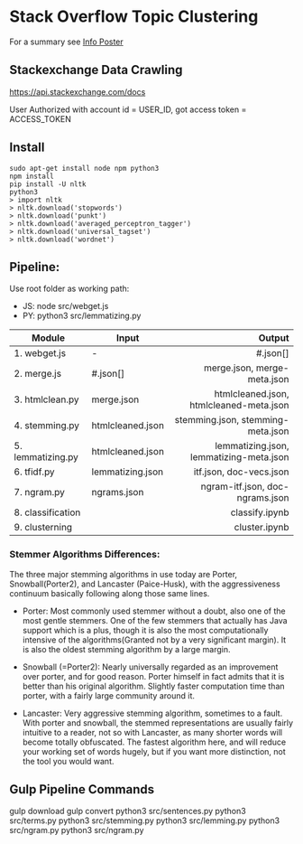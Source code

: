 # Stack Overflow Topic Clustering

For a summary see [Info Poster](https://drive.google.com/file/d/1MVLcjVWxoR1Gj3BeBN4GMhDpZ4QqUS--/view?usp=sharing)

## Stackexchange Data Crawling
https://api.stackexchange.com/docs

User Authorized with account id = USER_ID, 
got access token = ACCESS_TOKEN

## Install
``` 
sudo apt-get install node npm python3
npm install
pip install -U nltk 
python3 
> import nltk
> nltk.download('stopwords')
> nltk.download('punkt')
> nltk.download('averaged_perceptron_tagger')
> nltk.download('universal_tagset')
> nltk.download('wordnet')
```

## Pipeline:
Use root folder as working path:
- JS: node src/webget.js
- PY: python3 src/lemmatizing.py


| Module            | Input                 | Output              |
| ----------------- | --------------------- | -----------------:  |
| 1. webget.js      |  -                    | #.json[]
| 2. merge.js       |  #.json[]             | merge.json,       merge-meta.json
| 3. htmlclean.py   |  merge.json           | htmlcleaned.json, htmlcleaned-meta.json
| 4. stemming.py    |  htmlcleaned.json     | stemming.json,    stemming-meta.json
| 5. lemmatizing.py |  htmlcleaned.json     | lemmatizing.json, lemmatizing-meta.json
| 6. tfidf.py       |  lemmatizing.json     | itf.json,         doc-vecs.json
| 7. ngram.py       |  ngrams.json          | ngram-itf.json,   doc-ngrams.json
| 8. classification | | classify.ipynb
| 9. clusterning    | | cluster.ipynb


### Stemmer Algorithms Differences:

The three major stemming algorithms in use today are Porter, Snowball(Porter2), and Lancaster (Paice-Husk), with the aggressiveness continuum basically following along those same lines.

- Porter: Most commonly used stemmer without a doubt, also one of the most gentle stemmers. One of the few stemmers that actually has Java support which is a plus, though it is also the most computationally intensive of the algorithms(Granted not by a very significant margin). It is also the oldest stemming algorithm by a large margin.

- Snowball (=Porter2): Nearly universally regarded as an improvement over porter, and for good reason. Porter himself in fact admits that it is better than his original algorithm. Slightly faster computation time than porter, with a fairly large community around it.

- Lancaster: Very aggressive stemming algorithm, sometimes to a fault. With porter and snowball, the stemmed representations are usually fairly intuitive to a reader, not so with Lancaster, as many shorter words will become totally obfuscated. The fastest algorithm here, and will reduce your working set of words hugely, but if you want more distinction, not the tool you would want.

## Gulp Pipeline Commands
gulp download
gulp convert
python3 src/sentences.py
python3 src/terms.py
python3 src/stemming.py
python3 src/lemming.py
python3 src/ngram.py 
python3 src/ngram.py
